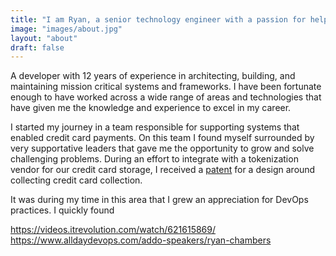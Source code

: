 ```yaml
---
title: "I am Ryan, a senior technology engineer with a passion for helping fellow developers be more sucessful and productive."
image: "images/about.jpg"
layout: "about"
draft: false
---
```


A developer with 12 years of experience in architecting, building, and maintaining mission critical systems and frameworks.  I have been fortunate enough to have worked across a wide range of areas and technologies that have given me the knowledge and experience to excel in my career.

I started my journey in a team responsible for supporting systems that enabled credit card payments. On this team I found myself surrounded by very supportative leaders that gave me the opportunity to grow and solve challenging problems.  During an effort to integrate with a tokenization vendor for our credit card storage, I received a [patent](https://patents.justia.com/patent/20220044230) for a design around collecting credit card collection.

It was during my time in this area that I grew an appreciation for DevOps practices. I quickly found 




https://videos.itrevolution.com/watch/621615869/
https://www.alldaydevops.com/addo-speakers/ryan-chambers
